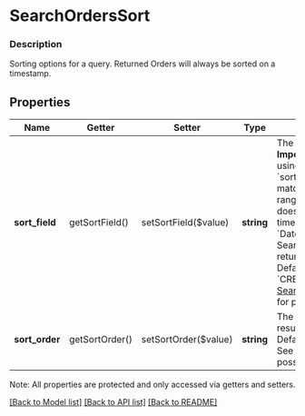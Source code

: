 # SearchOrdersSort

### Description

Sorting options for a query. Returned Orders will always be sorted on a timestamp.

## Properties
Name | Getter | Setter | Type | Description | Notes
------------ | ------------- | ------------- | ------------- | ------------- | -------------
**sort_field** | getSortField() | setSortField($value) | **string** | The field to sort by.  __Important:__ When using a [DateTimeFilter](#type-searchordersfilter), &#x60;sort_field&#x60; must match the set time range field. If this field does not match the time range field in &#x60;DateTimeFilter&#x60;, SearchOrder will return an error.  Default: &#x60;CREATED_AT&#x60;. See [SearchOrdersSortField](#type-searchorderssortfield) for possible values | 
**sort_order** | getSortOrder() | setSortOrder($value) | **string** | The order in which results are returned. Defaults to &#x60;DESC&#x60;. See [SortOrder](#type-sortorder) for possible values | [optional] 

Note: All properties are protected and only accessed via getters and setters.

[[Back to Model list]](../../README.md#documentation-for-models) [[Back to API list]](../../README.md#documentation-for-api-endpoints) [[Back to README]](../../README.md)

